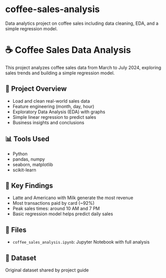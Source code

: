 # coffee-sales-analysis
Data analytics project on coffee sales including data cleaning, EDA, and a simple regression model.

# ☕ Coffee Sales Data Analysis

This project analyzes coffee sales data from March to July 2024, exploring sales trends and building a simple regression model.

## 📌 Project Overview
- Load and clean real-world sales data
- Feature engineering (month, day, hour)
- Exploratory Data Analysis (EDA) with graphs
- Simple linear regression to predict sales
- Business insights and conclusions

## 📊 Tools Used
- Python
- pandas, numpy
- seaborn, matplotlib
- scikit-learn

## 📝 Key Findings
- Latte and Americano with Milk generate the most revenue
- Most transactions paid by card (~92%)
- Peak sales times: around 10 AM and 7 PM
- Basic regression model helps predict daily sales

## 📁 Files
- `coffee_sales_analysis.ipynb`: Jupyter Notebook with full analysis

## 🔗 Dataset
Original dataset shared by project guide

